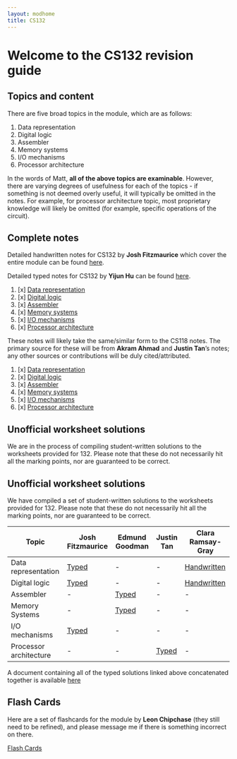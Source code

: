 ```yaml
---
layout: modhome
title: CS132
---
```


# Welcome to the CS132 revision guide

## Topics and content

There are five broad topics in the module, which are as follows:

1. Data representation
2. Digital logic
3. Assembler
4. Memory systems
5. I/O mechanisms
6. Processor architecture

In the words of Matt, **all of the above topics are examinable**. However, there
are varying degrees of usefulness for each of the topics - if something is not
deemed overly useful, it will typically be omitted in the notes. For example,
for processor architecture topic, most proprietary knowledge will likely be
omitted (for example, specific operations of the circuit).

## Complete notes

Detailed handwritten notes for CS132 by **Josh Fitzmaurice** which cover the
entire module can be found [here](./CS132_full.pdf).

Detailed typed notes for CS132 by **Yijun Hu** can be found [here](https://www.yijun.hu/blog-cs/cs132/index.html).

1. [x] [Data representation](https://www.yijun.hu/blog-cs/cs132/index.html#)
2. [x] [Digital logic](https://www.yijun.hu/blog-cs/cs132/index.html#)
3. [x] [Assembler](https://www.yijun.hu/blog-cs/cs132/index.html#)
4. [x] [Memory systems](https://www.yijun.hu/blog-cs/cs132/index.html#)
5. [x] [I/O mechanisms](https://www.yijun.hu/blog-cs/cs132/index.html#)
6. [x] [Processor architecture](https://www.yijun.hu/blog-cs/cs132/index.html#)

These notes will likely take the same/similar form to the CS118 notes. The
primary source for these will be from **Akram Ahmad** and **Justin Tan**’s
notes; any other sources or contributions will be duly cited/attributed.

1. [x] [Data representation](part1)
2. [x] [Digital logic](part2)
3. [x] [Assembler](part3)
4. [x] [Memory systems](part4)
5. [x] [I/O mechanisms](part5)
6. [x] [Processor architecture](part6)


## Unofficial worksheet solutions

We are in the process of compiling student-written solutions to the worksheets
provided for 132. Please note that these do not necessarily hit all the marking
points, nor are guaranteed to be correct.

## Unofficial worksheet solutions

We have compiled a set of student-written solutions to the worksheets
provided for 132. Please note that these do not necessarily hit all the marking
points, nor are guaranteed to be correct.

| Topic                  | Josh Fitzmaurice                                | Edmund Goodman                             | Justin Tan                                    | Clara Ramsay-Gray                                     |
| ---------------------- | ----------------------------------------------- | ------------------------------------------ | --------------------------------------------- | ----------------------------------------------------- |
| Data representation    | [Typed](worksheets/dataRepresentationTyped.pdf) | -                                          | -                                             | [Handwritten](worksheets/assemblerHandwritten.pdf)    |
| Digital logic          | [Typed](worksheets/digitalLogicTyped.pdf)       | -                                          | -                                             | [Handwritten](worksheets/digitalLogicHandwritten.pdf) |
| Assembler              | -                                               | [Typed](worksheets/assemblerTyped.pdf)     | -                                             | -                                                     |
| Memory Systems         | -                                               | [Typed](worksheets/memorySystemsTyped.pdf) | -                                             | -                                                     |
| I/O mechanisms         | [Typed](worksheets/IOmechanismsTyped.pdf)       | -                                          | -                                             | -                                                     |
| Processor architecture | -                                               | -                                          | [Typed](worksheets/processorArchitecture.pdf) | -                                                     |

A document containing all of the typed solutions linked above concatenated together is available [here](worksheets/combinedTyped.pdf)

## Flash Cards

Here are a set of flashcards for the module by **Leon Chipchase** (they still need to be refined), and please message me if there is something incorrect on there.

[Flash Cards](https://quizlet.com/_9pgkq4?x=1jqt&i=18al03)
